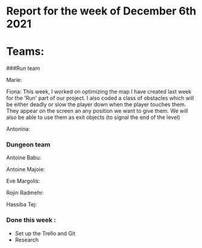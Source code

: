 #  Report for the week of December 6th 2021


# Teams:

###Run team




Marie:


Fiona: This week, I worked on optimizing the map I have created last week for the 'Run' part of our project. I also coded a class of obstacles which will be either deadly or slow the player down when the player touches them. They appear on the screen an any position we want to give them. 
We will also be able to use them as exit objects (to signal the end of the level)


Antonina: 





### Dungeon team

Antoine Babu:



Antoine Majoie:



Eve Margolis:



Rojin Radmehr:



Hassiba Tej:


### Done this week :
- Set up the Trello and Git
- Research 
  


